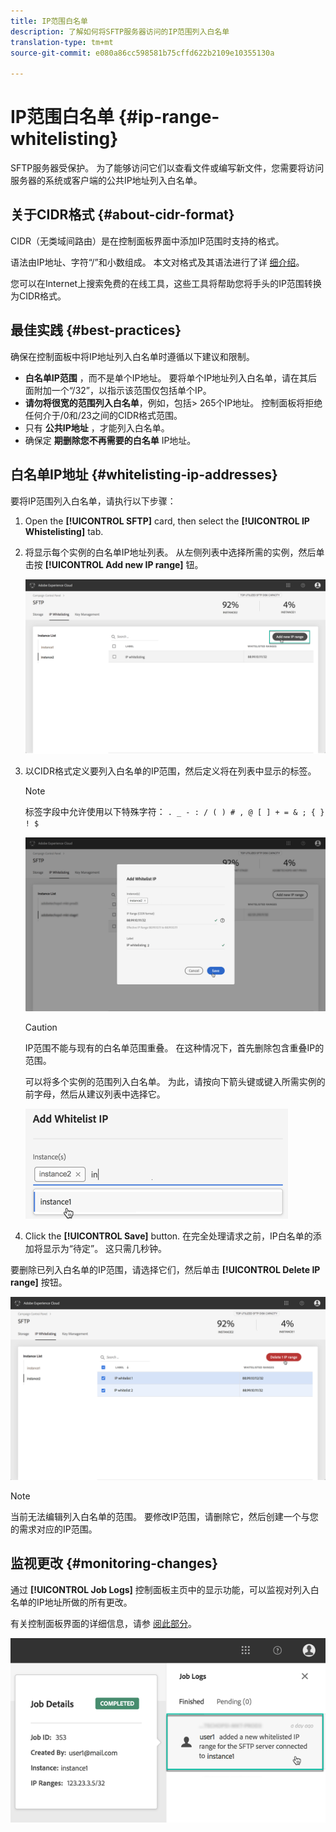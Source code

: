 ```yaml
---
title: IP范围白名单
description: 了解如何将SFTP服务器访问的IP范围列入白名单
translation-type: tm+mt
source-git-commit: e080a86cc598581b75cffd622b2109e10355130a

---
```



# IP范围白名单 {#ip-range-whitelisting}

SFTP服务器受保护。 为了能够访问它们以查看文件或编写新文件，您需要将访问服务器的系统或客户端的公共IP地址列入白名单。

## 关于CIDR格式 {#about-cidr-format}

CIDR（无类域间路由）是在控制面板界面中添加IP范围时支持的格式。

语法由IP地址、字符“/”和小数组成。 本文对格式及其语法进行了详 [细介绍](https://whatismyipaddress.com/cidr)。

您可以在Internet上搜索免费的在线工具，这些工具将帮助您将手头的IP范围转换为CIDR格式。

## 最佳实践 {#best-practices}

确保在控制面板中将IP地址列入白名单时遵循以下建议和限制。

* **白名单IP范围** ，而不是单个IP地址。 要将单个IP地址列入白名单，请在其后面附加一个“/32”，以指示该范围仅包括单个IP。
* **请勿将很宽的范围列入白名单**，例如，包括&gt; 265个IP地址。 控制面板将拒绝任何介于/0和/23之间的CIDR格式范围。
* 只有 **公共IP地址** ，才能列入白名单。
* 确保定 **期删除您不再需要的白名单** IP地址。

## 白名单IP地址 {#whitelisting-ip-addresses}

要将IP范围列入白名单，请执行以下步骤：

1. Open the **[!UICONTROL SFTP]** card, then select the **[!UICONTROL IP Whistelisting]** tab.
1. 将显示每个实例的白名单IP地址列表。 从左侧列表中选择所需的实例，然后单击按 **[!UICONTROL Add new IP range]** 钮。

   ![](assets/control_panel_add_range.png)

1. 以CIDR格式定义要列入白名单的IP范围，然后定义将在列表中显示的标签。

   >[!NOTE]
   >
   >标签字段中允许使用以下特殊字符：
   > `. _ - : / ( ) # , @ [ ] + = & ; { } ! $`

   ![](assets/control_panel_add_range2.png)

   >[!CAUTION]
   >
   >IP范围不能与现有的白名单范围重叠。 在这种情况下，首先删除包含重叠IP的范围。
   >
   >可以将多个实例的范围列入白名单。 为此，请按向下箭头键或键入所需实例的前字母，然后从建议列表中选择它。

   ![](assets/control_panel_add_range3.png)

1. Click the **[!UICONTROL Save]** button. 在完全处理请求之前，IP白名单的添加将显示为“待定”。 这只需几秒钟。

要删除已列入白名单的IP范围，请选择它们，然后单击 **[!UICONTROL Delete IP range]** 按钮。

![](assets/control_panel_delete_range2.png)

>[!NOTE]
>
>当前无法编辑列入白名单的范围。 要修改IP范围，请删除它，然后创建一个与您的需求对应的IP范围。

## 监视更改 {#monitoring-changes}

通过 **[!UICONTROL Job Logs]** 控制面板主页中的显示功能，可以监视对列入白名单的IP地址所做的所有更改。

有关控制面板界面的详细信息，请参 [阅此部分](../../discover/using/discovering-the-interface.md)。

![](assets/control_panel_ip_logNEW.png)
